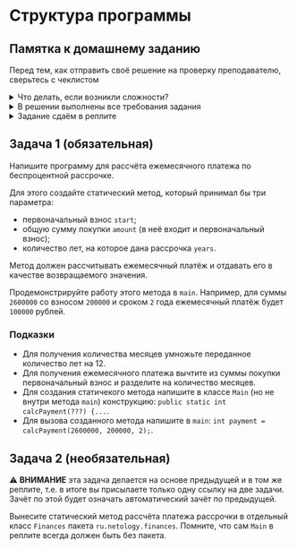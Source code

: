 # Структура программы

## Памятка к домашнему заданию
Перед тем, как отправить своё решение на проверку преподавателю, сверьтесь с чеклистом

<details>
  <summary> Что делать, если возникли сложности? </summary>
  
  И это здорово! Если их преодолевать правильно, то можно получить большую образовательную пользу для себя. Периодическое возникновение вопросов, недопонимание пройденного материала - нормальная и неотъемлемая часть обучения. А мы здесь, чтобы помочь вам пройти этот путь.
  
  ### Что делать, если непонятна теория?
  1. Если подобный вопрос разбирался на лекции, посмотрите еще раз раздел с этой темой в видеозаписи.
  1. Если вопрос не решился, попробуйте поискать ответ самостоятельно в интернете, этот навык пригодится вам в работе.
  1. Если самостоятельно разобраться не удалось, задайте вопрос в общем чате, мы обязательно поможем.

  ### Что делать, если непонятно условие задания?
  1. Прежде чем задать вопрос по условию задачи, перечитайте его ещё раз и убедитесь, что в тексте условия нет прямого ответа на этот вопрос. Умение работать с текстом - важный навык работы с информацией.
  1. Если ответа на свой вопрос в тексте условия не увидели, задайте его в общем чате, мы раскроем детали условия подробнее. Не забудьте при этом скинуть и ссылку на условие задания, про которую у вас вопрос.

  ### Что делать,если не получается задача?
Если ваша проблема это **ошибка компиляции** (подчёркивает красным, не даёт запустить программу), сборки проекта, CI и прочие подобные ошибки, то:
  1. Найдите и прочитайте текст ошибки, который вам подсвечивает реплит, идея (или логи); "подчёркивает красным" - это не описание ошибки.
  1. Попробуйте понять текст ошибки, при необходимости воспользуйтесь переводчиком. Нестрашно, если вы переведёте неточно, тут главное сам процесс: со временем и с нашей помощью вы будете это делать лучше и лучше, но, пропуская этот этап, вы не сможете научиться это делать.
  1. Если не получилось понять ошибку по её тексту, попробуйте её загуглить и изучить подобную ошибку у других людей. Попробуйте примерить решения их проблем на свой код. Соотнесите найденные описания ошибки с пройденной теорией.
  1. Если все равно вашу трудности не разрешились, напишите в общий чат, обязательно указав:
      1. Название задачи и ссылку на условие
      1. Ссылку на вашу работу
      1. Текст и скриншот (не фотография) ошибки.
      1. Ваши размышления и описание шагов, которые вы совершили для решения.

Если ваша проблема это **ошибка исполнения** (программа умирает уже после запуска) или она **отрабатывает неправильно**, то:
  1. Воспользуйтесь отладчиком для пошагового анализа работы вашей программы. Так вы либо убедитесь в неправильности придуманного вами алгоритма или найдёте конкретное место, где ожидаемое поведение программы разошлось с фактическим.
  1. Если проблему найти не получилось, напишите в общий чат, обязательно указав:
      1. Название задачи и ссылку на условие
      1. Ссылку на вашу работу
      1. Конкретное и подробное описание проблемы или затруднения при решении задачи ("Помогите что не так" - это не описание)
      1. Подробное описание вашего анализа программы с помощью отладчика вместе со скринами
      1. Ваши размышления и описание шагов, которые вы совершили для решения.
  ---
  
</details>

<details>
  <summary> В решении выполнены все требования задания </summary>
  
  Убедитесь, что все требования задания выполнены. Для этого перед отправкой внимательно прочтите весь текст условия задания и соотнесите сказанное в нём с вашим решением. Навык самопроверки работы перед ревью пригодится вам как при обучении, так и на работе.

  ---
  
</details>

<details>
  <summary>Задание сдаём в реплите </summary>
  
  Это задание сдаётся через [реплит](https://replit.com/). Если вы ещё не зарегистрированы на этом сайте - зарегистрируйтесь.
  После чего создайте новый проект, выполните в нём задание и отправьте ссылку на редактируемый вами реплит на проверку.
  Каждую задачу следует делать в своём реплите если об этом не оговорено в условии самой задачи.
</details>

## Задача 1 (обязательная)
Напишите программу для рассчёта ежемесячного платежа по беспроцентной рассрочке. 

Для этого создайте статический метод, который принимал бы три параметра:
* первоначальный взнос `start`;
* общую сумму покупки `amount` (в неё входит и первоначальный взнос);
* количество лет, на которое дана рассрочка `years`.

Метод должен рассчитывать ежемесячный платёж и отдавать его в качестве возвращаемого значения.

Продемонстрируйте работу этого метода в `main`. Например, для суммы `2600000` со взносом `200000` и сроком `2` года ежемесячный платёж будет `100000` рублей.

### Подказки
  * Для получения количества месяцев умножьте переданное количество лет на 12.
  * Для получения ежемесячного платежа вычтите из суммы покупки первоначальный взнос и разделите на количество месяцев.
  * Для создания статичекого метода напишите в классе `Main` (но не внутри метода `main`) конструкцию: `public static int calcPayment(???) {...`.
  * Для вызова созданного метода напишите в `main`: `int payment = calcPayment(2600000, 200000, 2);`.

## Задача 2 (необязательная)
:warning: **ВНИМАНИЕ** эта задача делается на основе предыдущей и в том же реплите, т.е. в итоге вы присылаете только одну ссылку на две задачи. Зачёт по этой будет означать автоматический зачёт по предыдущей.

Вынесите статический метод рассчёта платежа рассрочки в отдельный класс `Finances` пакета `ru.netology.finances`. Помните, что сам `Main` в реплите всегда должен быть без пакета.
